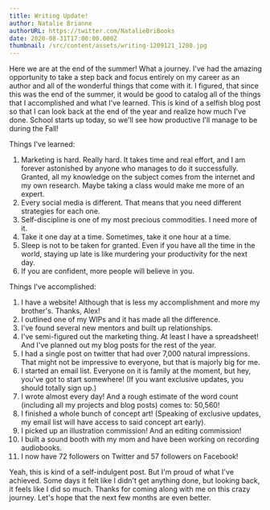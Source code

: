 ```yaml
---
title: Writing Update!
author: Natalie Brianne
authorURL: https://twitter.com/NatalieBriBooks
date: 2020-08-31T17:00:00.000Z
thumbnail: /src/content/assets/writing-1209121_1280.jpg
---
```

Here we are at the end of the summer! What a journey. I've had the amazing opportunity to take a step back and focus entirely on my career as an author and all of the wonderful things that come with it. I figured, that since this was the end of the summer, it would be good to catalog all of the things that I accomplished and what I've learned. This is kind of a selfish blog post so that I can look back at the end of the year and realize how much I've done. School starts up today, so we'll see how productive I'll manage to be during the Fall!

Things I've learned:

1. Marketing is hard. Really hard. It takes time and real effort, and I am forever astonished by anyone who manages to do it successfully. Granted, all my knowledge on the subject comes from the internet and my own research. Maybe taking a class would make me more of an expert.
2. Every social media is different. That means that you need different strategies for each one.
3. Self-discipline is one of my most precious commodities. I need more of it.
4. Take it one day at a time. Sometimes, take it one hour at a time. 
5. Sleep is not to be taken for granted. Even if you have all the time in the world, staying up late is like murdering your productivity for the next day.
6. If you are confident, more people will believe in you. 

Things I've accomplished:

1. I have a website! Although that is less my accomplishment and more my brother's. Thanks, Alex! 
2. I outlined one of my WIPs and it has made all the difference.
3. I've found several new mentors and built up relationships.
4. I've semi-figured out the marketing thing. At least I have a spreadsheet! And I've planned out my blog posts for the rest of the year.
5. I had a single post on twitter that had over 7,000 natural impressions. That might not be impressive to everyone, but that is majorly big for me.
6. I started an email list. Everyone on it is family at the moment, but hey, you've got to start somewhere! (If you want exclusive updates, you should totally sign up.) 
7. I wrote almost every day! And a rough estimate of the word count (including all my projects and blog posts) comes to: 50,560!
8. I finished a whole bunch of concept art! (Speaking of exclusive updates, my email list will have access to said concept art early).
9. I picked up an illustration commission! And an editing commission!
10. I built a sound booth with my mom and have been working on recording audiobooks.
11. I now have 72 followers on Twitter and 57 followers on Facebook!

Yeah, this is kind of a self-indulgent post. But I'm proud of what I've achieved. Some days it felt like I didn't get anything done, but looking back, it feels like I did so much. Thanks for coming along with me on this crazy journey. Let's hope that the next few months are even better.